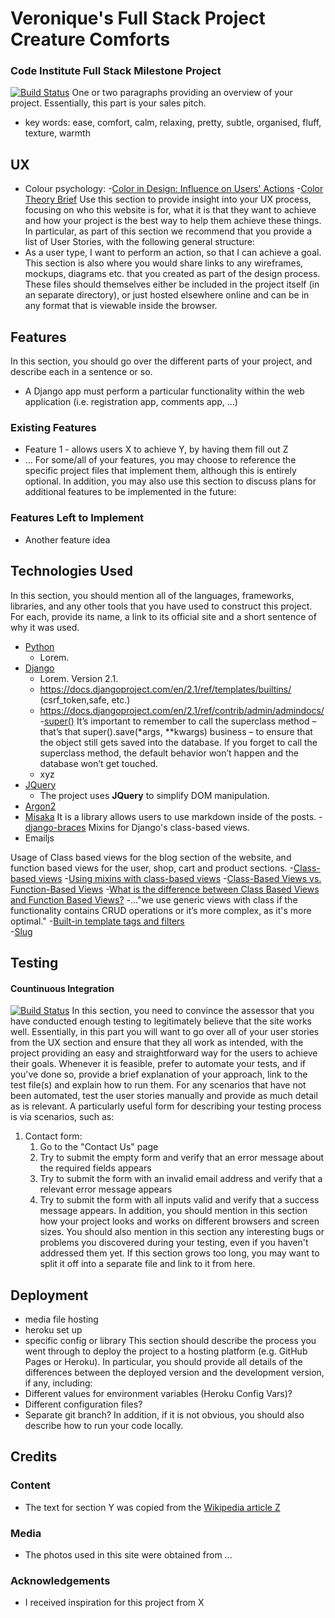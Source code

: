 # Veronique's Full Stack Project **Creature Comforts**
### Code Institute Full Stack Milestone Project
[![Build Status](https://travis-ci.org/nuagesdencre/CI_FullStack.svg?branch=master)](https://travis-ci.org/nuagesdencre/CI_FullStack)
One or two paragraphs providing an overview of your project.
Essentially, this part is your sales pitch.
 - key words: ease, comfort, calm, relaxing, pretty, subtle, organised, fluff, texture, warmth
 
## UX
 - Colour psychology:
    -[Color in Design: Influence on Users' Actions](https://tubikstudio.com/color-in-design-influence-on-users-actions/)
    -[Color Theory Brief](https://uxplanet.org/color-theory-brief-guide-for-designers-76e11c57eaa)
Use this section to provide insight into your UX process, focusing on who this website is for, what it is that they want to achieve and how your project is the best way to help them achieve these things.
In particular, as part of this section we recommend that you provide a list of User Stories, with the following general structure:
- As a user type, I want to perform an action, so that I can achieve a goal.
This section is also where you would share links to any wireframes, mockups, diagrams etc. that you created as part of the design process. These files should themselves either be included in the project itself (in an separate directory), or just hosted elsewhere online and can be in any format that is viewable inside the browser.
## Features
In this section, you should go over the different parts of your project, and describe each in a sentence or so.
 - A Django app must perform a particular functionality within the web application (i.e. registration app, comments app, ...)

### Existing Features
- Feature 1 - allows users X to achieve Y, by having them fill out Z
- ...
For some/all of your features, you may choose to reference the specific project files that implement them, although this is entirely optional.
In addition, you may also use this section to discuss plans for additional features to be implemented in the future:
### Features Left to Implement
- Another feature idea
## Technologies Used
In this section, you should mention all of the languages, frameworks, libraries, and any other tools that you have used to construct this project. For each, provide its name, a link to its official site and a short sentence of why it was used.
- [Python]()
    - Lorem.
- [Django]()
    - Lorem. Version 2.1.
    - https://docs.djangoproject.com/en/2.1/ref/templates/builtins/ (csrf_token,safe, etc.)
    - https://docs.djangoproject.com/en/2.1/ref/contrib/admin/admindocs/
    -[super()](https://docs.djangoproject.com/en/2.1/topics/db/models/)
        It’s important to remember to call the superclass method – that’s that super().save(*args, **kwargs) business – to ensure that the object still gets saved into the database. If you forget to call the superclass method, the default behavior won’t happen and the database won’t get touched.
    - xyz
- [JQuery](https://jquery.com)
    - The project uses **JQuery** to simplify DOM manipulation.
- [Argon2](https://pypi.org/project/argon2_cffi/)
- [Misaka](https://github.com/FSX/misaka) It is a library allows users to use markdown inside of the posts.
-[django-braces](https://django-braces.readthedocs.io/en/latest/) Mixins for Django's class-based views.
- Emailjs

Usage of Class based views for the blog section of the website, and function based views for the user, shop, cart and product sections.
-[Class-based views](https://docs.djangoproject.com/en/2.1/topics/class-based-views/)
-[Using mixins with class-based views](https://docs.djangoproject.com/en/2.1/topics/class-based-views/mixins/)
-[Class-Based Views vs. Function-Based Views](https://simpleisbetterthancomplex.com/article/2017/03/21/class-based-views-vs-function-based-views.html)
-[What is the difference between Class Based Views and Function Based Views?](https://www.bedjango.com/blog/class-based-views-vs-function-based-views/)
        -..."we use generic views with class if the functionality contains CRUD operations or it’s more complex, as it's more optimal."
-[Built-in template tags and filters](https://docs.djangoproject.com/en/2.1/ref/templates/builtins/)        
-[Slug](https://stackoverflow.com/questions/427102/what-is-a-slug-in-django?rq=1)
## Testing
#### Countinuous Integration
[![Build Status](https://travis-ci.org/nuagesdencre/CI_FullStack.svg?branch=master)](https://travis-ci.org/nuagesdencre/CI_FullStack)
In this section, you need to convince the assessor that you have conducted enough testing to legitimately believe that the site works well. Essentially, in this part you will want to go over all of your user stories from the UX section and ensure that they all work as intended, with the project providing an easy and straightforward way for the users to achieve their goals.
Whenever it is feasible, prefer to automate your tests, and if you've done so, provide a brief explanation of your approach, link to the test file(s) and explain how to run them.
For any scenarios that have not been automated, test the user stories manually and provide as much detail as is relevant. A particularly useful form for describing your testing process is via scenarios, such as:
1. Contact form:
    1. Go to the "Contact Us" page
    2. Try to submit the empty form and verify that an error message about the required fields appears
    3. Try to submit the form with an invalid email address and verify that a relevant error message appears
    4. Try to submit the form with all inputs valid and verify that a success message appears.
In addition, you should mention in this section how your project looks and works on different browsers and screen sizes.
You should also mention in this section any interesting bugs or problems you discovered during your testing, even if you haven't addressed them yet.
If this section grows too long, you may want to split it off into a separate file and link to it from here.
## Deployment

- media file hosting
- heroku set up
- specific config or library
This section should describe the process you went through to deploy the project to a hosting platform (e.g. GitHub Pages or Heroku).
In particular, you should provide all details of the differences between the deployed version and the development version, if any, including:
- Different values for environment variables (Heroku Config Vars)?
- Different configuration files?
- Separate git branch?
In addition, if it is not obvious, you should also describe how to run your code locally.
## Credits
### Content
- The text for section Y was copied from the [Wikipedia article Z](https://en.wikipedia.org/wiki/Z)
### Media
- The photos used in this site were obtained from ...
### Acknowledgements
- I received inspiration for this project from X

